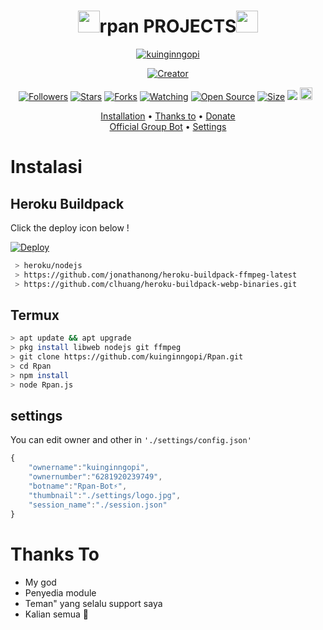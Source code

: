 <h1 align="center"><img src="./userbot/resources/extras/rpan.gif" width="35px">rpan PROJECTS<img src="./userbot/resources/extras/rpan.gif" width="35px"></h1>

<p align="center">
    <a href="https://kuinginngopi.github.io">
        <img
            src="https://readme-typing-svg.herokuapp.com?size=15&width=280&lines=Bot+Powered+By+Revan+⚡"
            alt="kuinginngopi"
        />
    </a>
</p>

</p>
<p align="center">
<a href="https://kuinginngopi.github.io"><img title="Creator" src="https://img.shields.io/badge/Creator-kuinginngopi-red.svg?style=for-the-badge&logo=github"></a>
</p>
<p align="center">
<a href="https://github.com/kuinginngopi/followers"><img title="Followers" src="https://img.shields.io/github/followers/kuinginngopi?color=red&style=flat-square"></a>
<a href="https://github.com/kuinginngopi/Rpan/stargazers/"><img title="Stars" src="https://img.shields.io/github/stars/kuinginngopi/Rpan?color=blue&style=flat-square"></a>
<a href="https://github.com/kuinginngopi/Rpan/network/members"><img title="Forks" src="https://img.shields.io/github/forks/kuinginngopi/Rpan?color=red&style=flat-square"></a>
<a href="https://github.com/kuinginngopi/Rpan/watchers"><img title="Watching" src="https://img.shields.io/github/watchers/kuinginngopi/Rpan?label=Watchers&color=blue&style=flat-square"></a>
<a href="https://github.com/kuinginngopi/Rpan"><img title="Open Source" src="https://badges.frapsoft.com/os/v2/open-source.svg?v=103"></a>
<a href="https://github.com/kuinginngopi/Rpan/"><img title="Size" src="https://img.shields.io/github/repo-size/kuinginngopi/Rpan?style=flat-square&color=green"></a>
<a href="https://hits.seeyoufarm.com"><img src="https://hits.seeyoufarm.com/api/count/incr/badge.svg?url=https%3A%2F%2Fgithub.com%2Fkuinginngopi%2FRpan&count_bg=%2379C83D&title_bg=%23555555&icon=probot.svg&icon_color=%2300FF6D&title=hits&edge_flat=false"/></a>
<a href="https://github.com/kuinginngopi/Rpan/graphs/commit-activity"><img height="20" src="https://img.shields.io/badge/Maintained%3F-yes-green.svg"></a>&nbsp;&nbsp;
</p>

<p align="center">
  <a href="https://github.com/kuinginngopi/Rpan#instalasi">Installation</a> •
  <a href="https://github.com/kuinginngopi/Rpan#thanks-to">Thanks to</a> •
  <a href="https://github.com/kuinginngopi/Rpan#donate">Donate</a></br>
  <a href="https://github.com/kuinginngopi/Rpan#Official-Group"> Official Group Bot</a> •
  <a href="https://github.com/kuinginngopi/Rpan#settings">Settings</a>

</p>
</div>


# Instalasi
## Heroku Buildpack

Click the deploy icon below !

[![Deploy](https://www.herokucdn.com/deploy/button.svg)](https://heroku.com/deploy?template=https://github.com/kuinginngopi/Rpan)

```bash
 > heroku/nodejs
 > https://github.com/jonathanong/heroku-buildpack-ffmpeg-latest
 > https://github.com/clhuang/heroku-buildpack-webp-binaries.git
```

## Termux
```bash
> apt update && apt upgrade
> pkg install libweb nodejs git ffmpeg
> git clone https://github.com/kuinginngopi/Rpan.git
> cd Rpan
> npm install
> node Rpan.js
```

## settings
You can edit owner and other in `'./settings/config.json'`

```ts
{
	"ownername":"kuinginngopi",
	"ownernumber":"6281920239749",
	"botname":"Rpan-Bot⚡",
	"thumbnail":"./settings/logo.jpg",
	"session_name":"./session.json"
}
```


# Thanks To
- My god
- Penyedia module
- Teman" yang selalu support saya
- Kalian semua 🛐
